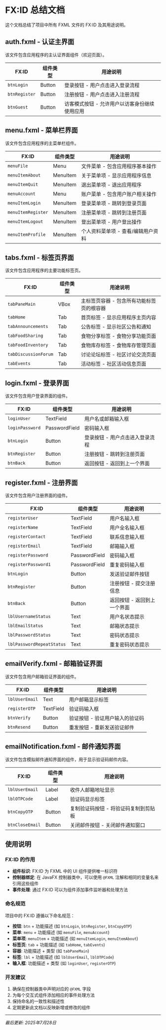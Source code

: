 # FX:ID 总结文档

这个文档总结了项目中所有 FXML 文件的 FX:ID 及其用途说明。

## auth.fxml - 认证主界面

该文件包含应用程序的主认证界面组件（欢迎页面）。

| FX:ID | 组件类型 | 用途说明 |
|-------|----------|----------|
| `btnLogin` | Button | 登录按钮 - 用户点击进入登录流程 |
| `btnRegister` | Button | 注册按钮 - 用户点击进入注册流程 |
| `btnGuest` | Button | 访客模式按钮 - 允许用户以访客身份继续使用应用 |

## menu.fxml - 菜单栏界面

该文件包含应用程序的主菜单栏组件。

| FX:ID | 组件类型 | 用途说明 |
|-------|----------|----------|
| `menuFile` | Menu | 文件菜单 - 包含应用程序基本操作 |
| `menuItemAbout` | MenuItem | 关于菜单项 - 显示应用程序信息 |
| `menuItemQuit` | MenuItem | 退出菜单项 - 退出应用程序 |
| `menuAccount` | Menu | 账户菜单 - 包含用户账户相关操作 |
| `menuItemLogin` | MenuItem | 登录菜单项 - 跳转到登录页面 |
| `menuItemRegister` | MenuItem | 注册菜单项 - 跳转到注册页面 |
| `menuItemLogout` | MenuItem | 登出菜单项 - 用户登出操作 |
| `menuItemProfile` | MenuItem | 个人资料菜单项 - 查看/编辑用户资料 |

## tabs.fxml - 标签页界面

该文件包含应用程序的主要功能标签页。

| FX:ID | 组件类型 | 用途说明 |
|-------|----------|----------|
| `tabPaneMain` | VBox | 主标签页容器 - 包含所有功能标签页的根容器 |
| `tabHome` | Tab | 首页标签 - 显示应用程序主页内容 |
| `tabAnnouncements` | Tab | 公告标签 - 显示社区公告和通知 |
| `tabFoodSharing` | Tab | 食物分享标签 - 食物分享功能页面 |
| `tabFoodInventory` | Tab | 食物库存标签 - 食物库存管理页面 |
| `tabDiscussionForum` | Tab | 讨论论坛标签 - 社区讨论交流页面 |
| `tabEvents` | Tab | 活动标签 - 社区活动信息页面 |

## login.fxml - 登录界面

该文件包含用户登录界面的组件。

| FX:ID | 组件类型 | 用途说明 |
|-------|----------|----------|
| `loginUser` | TextField | 用户名或邮箱输入框 |
| `loginPassword` | PasswordField | 密码输入框 |
| `btnLogin` | Button | 登录按钮 - 用户点击进入登录流程 |
| `btnRegister` | Button | 注册按钮 - 跳转到注册页面 |
| `btnBack` | Button | 返回按钮 - 返回到上一个界面 |

## register.fxml - 注册界面

该文件包含用户注册界面的组件。

| FX:ID | 组件类型 | 用途说明 |
|-------|----------|----------|
| `registerUser` | TextField | 用户名输入框 |
| `registerName` | TextField | 用户全名输入框 |
| `registerContact` | TextField | 联系信息输入框 |
| `registerEmail` | TextField | 邮箱输入框 |
| `registerPassword` | PasswordField | 密码输入框 |
| `registerPassword1` | PasswordField | 重复密码输入框 |
| `btnLogin` | Button | 发送验证邮件按钮 |
| `btnRegister` | Button | 注册按钮 - 提交注册信息 |
| `btnBack` | Button | 返回按钮 - 返回到上一个界面 |
| `lblUsernameStatus` | Text | 用户名状态提示 |
| `lblEmailStatus` | Text | 邮箱状态提示 |
| `lblPasswordStatus` | Text | 密码状态提示 |
| `lblPasswordRepeatStatus` | Text | 重复密码状态提示 |

## emailVerify.fxml - 邮箱验证界面

该文件包含用户邮箱验证界面的组件。

| FX:ID | 组件类型 | 用途说明 |
|-------|----------|----------|
| `lblUserEmail` | Text | 用户邮箱显示标签 |
| `registerOTP` | TextField | 验证码输入框 |
| `btnVerify` | Button | 验证按钮 - 验证用户输入的验证码 |
| `btnResend` | Button | 重发按钮 - 重新发送验证邮件 |

## emailNotification.fxml - 邮件通知界面

该文件包含模拟邮件通知界面的组件，用于显示验证码邮件内容。

| FX:ID | 组件类型 | 用途说明 |
|-------|----------|----------|
| `lblUserEmail` | Label | 收件人邮箱地址显示 |
| `lblOTPCode` | Label | 验证码显示标签 |
| `btnCopyOTP` | Button | 复制验证码按钮 - 将验证码复制到剪贴板 |
| `btnCloseEmail` | Button | 关闭邮件按钮 - 关闭邮件通知窗口 |

## 使用说明

### FX:ID 的作用
- **组件标识**: FX:ID 为 FXML 中的 UI 组件提供唯一标识符
- **控制器绑定**: 在 JavaFX 控制器类中，可以使用 `@FXML` 注解和相同的变量名来引用这些组件
- **事件处理**: 通过 FX:ID 可以为组件添加事件监听器和处理方法

### 命名规范
项目中的 FX:ID 遵循以下命名规范：
- **按钮**: `btn` + 功能描述 (如 `btnLogin`, `btnRegister`, `btnCopyOTP`)
- **菜单**: `menu` + 功能描述 (如 `menuFile`, `menuAccount`)
- **菜单项**: `menuItem` + 功能描述 (如 `menuItemLogin`, `menuItemAbout`)
- **标签页**: `tab` + 功能描述 (如 `tabHome`, `tabEvents`)
- **容器**: 功能描述 + 类型 (如 `tabPaneMain`)
- **标签**: `lbl` + 功能描述 (如 `lblUserEmail`, `lblOTPCode`)
- **输入框**: 功能描述 + 类型 (如 `loginUser`, `registerOTP`)

### 开发建议
1. 确保在控制器类中声明对应的 `@FXML` 字段
2. 为每个交互式组件添加相应的事件处理方法
3. 保持命名的一致性和描述性
4. 定期更新此文档以反映新增或修改的组件

---

*最后更新: 2025年7月28日*
